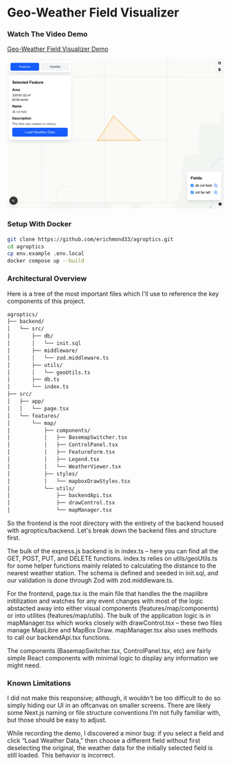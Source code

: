 # Geo-Weather Field Visualizer

### Watch The Video Demo

[Geo-Weather Field Visualizer Demo](https://youtu.be/oTxpSwPaxIo)

![Geo-Weather Screenshot](./Xnapper-2025-07-06-15.02.08.png)

### Setup With Docker
```zsh
git clone https://github.com/erichmond33/agroptics.git
cd agroptics
cp env.example .env.local
docker compose up --build
```

### Architectural Overview

Here is a tree of the most important files which I'll use to reference the key components of this project.

```zsh
agroptics/
├── backend/
│   └── src/
│       ├── db/
│       │   └── init.sql
│       ├── middleware/
│       │   └── zod.middleware.ts
│       ├── utils/
│       │   └── geoUtils.ts
│       ├── db.ts
│       └── index.ts         
├── src/
│   ├── app/
│   │   └── page.tsx
│   └── features/
│       └── map/
│           ├── components/
│           │   ├── BasemapSwitcher.tsx
│           │   ├── ControlPanel.tsx
│           │   ├── FeatureForm.tsx
│           │   ├── Legend.tsx
│           │   └── WeatherViewer.tsx
│           ├── styles/
│           │   └── mapboxDrawStyles.tsx
│           └── utils/
│               ├── backendApi.tsx
│               ├── drawControl.tsx
│               └── mapManager.tsx
```

So the frontend is the root directory with the entirety of the backend housed with agroptics/backend. Let's break down the backend files and structure first.

The bulk of the express.js backend is in index.ts – here you can find all the GET, POST, PUT, and DELETE functions. index.ts relies on utils/geoUtils.ts for some helper functions mainly related to calculating the distance to the nearest weather station. The schema is defined and seeded in init.sql, and our validation is done through Zod with zod.middleware.ts.

For the frontend, page.tsx is the main file that handles the the maplibre initilization and watches for any event changes with most of the logic abstacted away into either visual components (features/map/components) or into utilites (features/map/utils). The bulk of the application logic is in mapManager.tsx which works closely with drawControl.tsx – these two files manage MapLibre and MapBox Draw. mapManager.tsx also uses methods to call our backendApi.tsx functions.

The components (BasemapSwitcher.tsx, ControlPanel.tsx, etc) are fairly simple React components with minimal logic to display any information we might need.

### Known Limitations

I did not make this responsive; although, it wouldn't be too difficult to do so simply hiding our UI in an offcanvas on smaller screens. There are likely some Next.js naming or file structure conventions I’m not fully familiar with, but those should be easy to adjust.

While recording the demo, I discovered a minor bug: if you select a field and click “Load Weather Data,” then choose a different field without first deselecting the original, the weather data for the initially selected field is still loaded. This behavior is incorrect.
